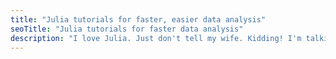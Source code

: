 ```yaml
---
title: "Julia tutorials for faster, easier data analysis"
seoTitle: "Julia tutorials for faster data analysis"
description: "I love Julia. Just don't tell my wife. Kidding! I'm talking about the Julia language from MIT. It's a pleasure to use, and gaining popularity."
---
```

